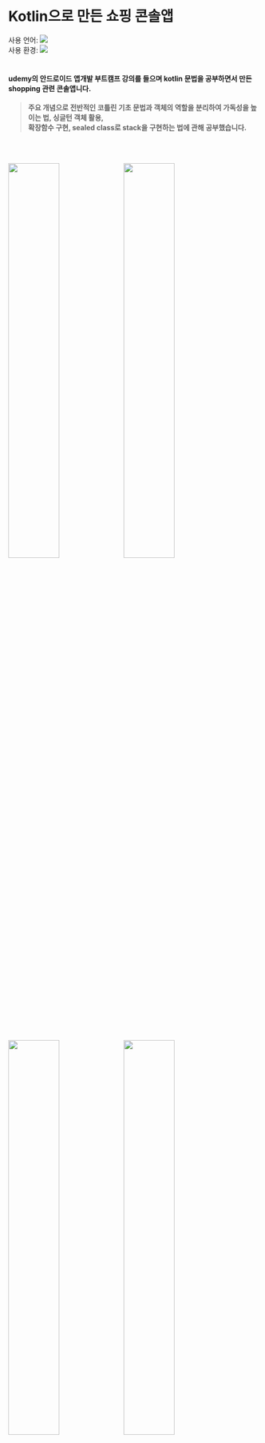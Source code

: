 # Kotlin으로 만든 쇼핑 콘솔앱

사용 언어: <img src="https://img.shields.io/badge/Kotlin-7F52FF?style=flat&logo=Kotlin&logoColor=white"/>  
사용 환경: <img src="https://img.shields.io/badge/IntelliJ IDEA-000000?style=flat&logo=IntelliJ IDEA&logoColor=white"/>
<br></br>
#### udemy의 안드로이드 앱개발 부트캠프 강의를 들으며 kotlin 문법을 공부하면서 만든 shopping 관련 콘솔앱니다.

>**주요 개념으로 전반적인 코틀린 기초 문법과 객체의 역할을 분리하여 가독성을 높이는 법, 싱글턴 객체 활용,   
확장함수 구현, sealed class로 stack을 구현하는 법에 관해 공부했습니다.**    

<br></br>

<img width="45%" src="https://user-images.githubusercontent.com/95847909/215701126-71000459-ee16-4e10-9b97-01ecf3a9dfe7.png"/>
<img width="45%" src="https://user-images.githubusercontent.com/95847909/215701129-b39c2d12-e25b-4863-8d75-ec8eb2643a02.png"/>
<img width="45%" src="https://user-images.githubusercontent.com/95847909/215701132-be85d66e-569b-49d6-a32a-26375413a9a9.png"/>
<img width="45%" src="https://user-images.githubusercontent.com/95847909/215701136-1d13a6fe-a982-4ee1-8d2c-d7287913a454.png"/>

